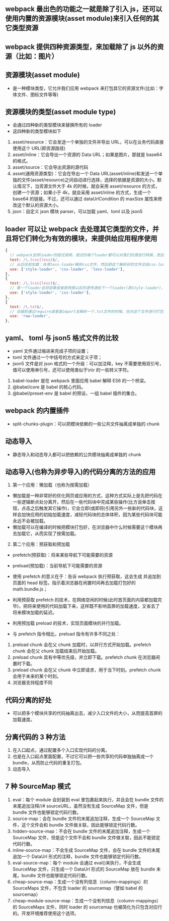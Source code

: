 ## webpack 最出色的功能之一就是除了引入 js，还可以使用内置的资源模块(asset module)来引入任何的其它类型资源

## webpack 提供四种资源类型，来加载除了 js 以外的资源（比如：图片）

## 资源模块(asset module)

- 是一种模块类型，它允许我们应用 webpack 来打包其它的资源文件(比如：字体文件、图标文件等等)

## 资源模块的类型(asset module type)

- 会通过四种新的类型模块来替换所有的 loader
- 这四种新的类型模块如下

1. asset/resource：它会发送一个单独的文件并导出 URL，可以在业务代码直接使用这个 URL(即资源路径)
2. asset/inline：它会导出一个资源的 Data URL；如果是图片，那就是 base64 的格式。
3. asset/source：它会导出资源的源代码
4. asset(通用资源类型)：它会在导出一个 Data URL(asset/inline)和发送一个单独的文件(asset/resource)之间自动进行选择，选择的依据是资源的大小。默认情况下，当资源文件大于 4k 的时候，就会采用 asset/resource 的方式，创建一个资源；如果小于 4k，就会采用 asset/inline 的方式，生成一个 base64 的链接。不过，还可以通过 dataUrlCondition 的 maxSize 属性来修改这个默认的资源大小。
5. json：自定义 json 模块 parser，可以加载 yaml、toml 以及 json5

## loader 可以让 webpack 去处理其它类型的文件，并且将它们转化为有效的模块，来提供给应用程序使用

```js
{
  // webpack支持loader的链式调用，链式的每个loader都可以对我们的源进行转换，而且转换是逆序的；
  test: /\.(css|less)$/,
  // 从后往前加载：先用less-loader解析css文件，然后把这个解析好的文件交给css-loader，接着css-loader再把结果通过style-loader放置到页面的head标签里。
  use: ['style-loader', 'css-loader', 'less-loader'],
},
{
  test: /\.(css|less)$/,
  // 第一个loader会将结果或者是转换以后的源传递给下一个loader(即style-loader)，最后webpack希望style-loader会返回一个js.
  use: ['style-loader', 'css-loader'],
},
{
  test: /\.txt$/,
  // 当碰到通过require或者是import去解析一个.txt文件的时候，在对这个文件进行打包之前，先使用raw-loader转化。
  use: 'raw-loader',
},
```

## yaml、 toml 与 json5 格式文件的比较

- yaml 文件通过缩进来完成子项的设置；
- toml 文件通过一个中括号的方式来定义子项；
- json5 文件是对 json 格式的一个升级：可以加注释，key 不需要使用双引号，值可以使用单引号，还可以使用类似于\n\r 的一些转义字符。

1. babel-loader 是在 webpack 里面应用 babel 解释 ES6 的一个桥梁。
2. @babel/core 是 babel 的核心代码。
3. @babel/preset-env 是 babel 的预设，一组 babel 插件的集合。

## webpack 的内置插件

- split-chunks-plugin：可以把模块依赖的一些公共文件抽离成单独的 chunk

## 动态导入

- 静态导入和动态导入都可以把依赖的公共模块抽离成单独的 chunk

## 动态导入(也称为异步导入)的代码分离的方法的应用

1. 第一个应用：懒加载（也称为按需加载）

- 懒加载是一种非常好的优化网页或应用的方式，这种方式实际上是先把代码在一些逻辑断点处分离开，然后在一些代码块中完成某些操作(比方说单击按钮，点击之后触发其它操作)，它会立即(或即将)引用另外一些新的代码块，这样会加快应用的初始加载速度，减轻代码块的总体体积，因为某些代码块可能永远不会被加载。
- 懒加载可以在编译的时候把模块打包好，在浏览器中什么时候需要这个模块再去加载它，从而实现了按需加载。

2. 第二个应用：预获取和预加载

- prefetch(预获取)：将来某些导航下可能需要的资源
- preload(预加载)：当前导航下可能需要的资源

- 使用 prefetch 的意义在于：告诉 webpack 执行预获取，这会生成 <link rel="prefetch" as="script" href="math.bundle.js"> 并追加到页面的 head 标签。指示着浏览器在闲置时间再去加载打包好的 math.bundle.js；
- 利用预获取 prefetch 的技术，在网络空闲的时候(此时首页面的内容都加载完毕)，把将来使用的代码加载下来，这样既不影响首屏的加载速度，又省去了将来模块加载的延迟。
- 利用预加载 preload 的技术，实现页面模块的并行加载。

- 与 prefetch 指令相比，preload 指令有许多不同之处：

1. preload chunk 会在父 chunk 加载时，以并行方式开始加载。prefetch chunk 会在父 chunk 加载结束后开始加载。
2. preload chunk 具有中等优先级，并立即下载。prefetch chunk 在浏览器闲置时下载。
3. preload chunk 会在父 chunk 中立即请求，用于当下时刻。prefetch chunk 会用于未来的某个时刻。
4. 浏览器支持程度不同

## 代码分离的好处

- 可以把多个模块共享的代码抽离出去，减少入口文件的大小，从而提高首屏的加载速度。

## 分离代码的 3 种方法

1. 在入口起点，通过配置多个入口实现代码的分离。
2. 也是在入口起点里面配置，不过它可以把一些共享的代码单独抽离成一个 bundle，从而防止代码的重复打包。
3. 动态导入

## 7 种 SourceMap 模式

1. eval：每个 module 会封装到 eval 里包裹起来执行，并且会在 bundle 文件的末尾追加注释//# sourceURL，虽然没有生成 SourceMap 文件，但是 bundle 文件也能够锁定代码行数。
2. source-map：会在 bundle 文件的末尾追加注释，生成一个 SourceMap 文件，这个文件会和 bundle 文件做关联，因此能够锁定代码行数。
3. hidden-source-map：不会在 bundle 文件的末尾追加注释，生成一个 SourceMap 文件，但是这个文件不会和 bundle 文件做关联，因此不能锁定代码行数。
4. inline-source-map：不会生成 SourceMap 文件，会在 bundle 文件的末尾追加一个 DataUrl 形式的注释，bundle 文件也能够锁定代码行数。
5. eval-source-map：每个 module 会通过 eval()来执行，不会生成 SourceMap 文件，只生成一个 DataUrl 形式的 SourceMap 放在 bundle 末尾，bundle 文件也能够锁定代码行数。
6. cheap-source-map：生成一个没有列信息（column-mappings）的 SourceMaps 文件，不包含 loader 的 sourcemap（譬如 babel 的 sourcemap）
7. cheap-module-source-map：生成一个没有列信息（column-mappings）的 SourceMaps 文件，同时 loader 的 sourcemap 也被简化为只包含对应行的。开发环境推荐使用这个选项。

